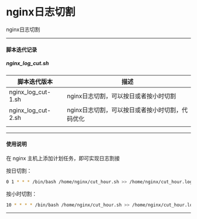 # nginx日志切割
nginx日志切割


---


#### 脚本迭代记录

##### nginx_log_cut.sh

|脚本迭代版本|描述|
|---|---|
|nginx_log_cut-1.sh|nginx日志切割，可以按日或者按小时切割|
|nginx_log_cut-2.sh|nginx日志切割，可以按日或者按小时切割，代码优化|
|||


---


#### 使用说明

在 nginx 主机上添加计划任务，即可实现日志割接

按日切割：

```sh
0 1 * * * /bin/bash /home/nginx/cut_hour.sh >> /home/nginx/cut_hour.log &> /dev/null
```

按小时切割：

```sh
10 * * * * /bin/bash /home/nginx/cut_hour.sh >> /home/nginx/cut_hour.log &> /dev/null
```

---

